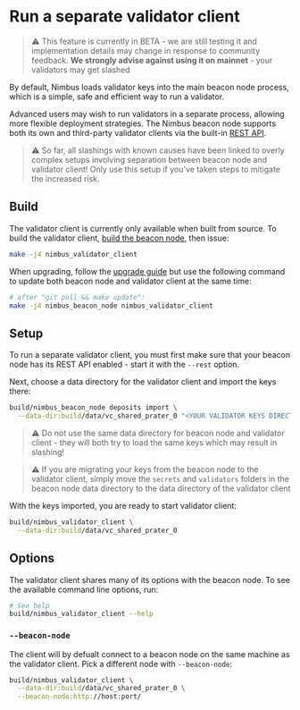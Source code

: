 # Run a separate validator client

> ⚠️ This feature is currently in BETA - we are still testing it and implementation details may change in response to community feedback. **We strongly advise against using it on mainnet** - your validators may get slashed

By default, Nimbus loads validator keys into the main beacon node process, which is a simple, safe and efficient way to run a validator.

Advanced users may wish to run validators in a separate process, allowing more flexible deployment strategies. The Nimbus beacon node supports both its own and third-party validator clients via the built-in [REST API](./rest-api.md).

> ⚠️ So far, all slashings with known causes have been linked to overly complex setups involving separation between beacon node and validator client! Only use this setup if you've taken steps to mitigate the increased risk.

## Build

The validator client is currently only available when built from source. To build the validator client, [build the beacon node](./build.md), then issue:

```sh
make -j4 nimbus_validator_client
```

When upgrading, follow the [upgrade guide](./keep-updated.md) but use the following command to update both beacon node and validator client at the same time:

```sh
# after "git pull && make update":
make -j4 nimbus_beacon_node nimbus_validator_client
```

## Setup

To run a separate validator client, you must first make sure that your beacon node has its REST API enabled - start it with the `--rest` option.

Next, choose a data directory for the validator client and import the keys there:

```sh
build/nimbus_beacon_node deposits import \
  --data-dir:build/data/vc_shared_prater_0 "<YOUR VALIDATOR KEYS DIRECTORY>"
```

> ⚠️ Do not use the same data directory for beacon node and validator client - they will both try to load the same keys which may result in slashing!

> ⚠️ If you are migrating your keys from the beacon node to the validator client, simply move the `secrets` and `validators` folders in the beacon node data directory to the data directory of the validator client

With the keys imported, you are ready to start validator client:

```sh
build/nimbus_validator_client \
  --data-dir:build/data/vc_shared_prater_0
```

## Options

The validator client shares many of its options with the beacon node. To see the available command line options, run:

```sh
# See help
build/nimbus_validator_client --help
```

### `--beacon-node`

The client will by defualt connect to a beacon node on the same machine as the validator client. Pick a different node with `--beacon-node`:

```sh
build/nimbus_validator_client \
  --data-dir:build/data/vc_shared_prater_0 \
  --beacon-node:http://host:port/
```
